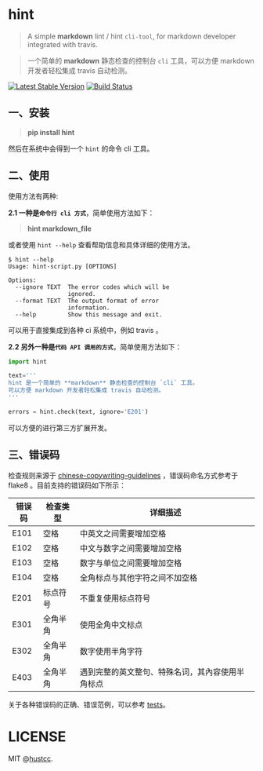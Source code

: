 # hint

> A simple **markdown** lint / hint `cli-tool`, for markdown developer integrated with travis.
 
> 一个简单的 **markdown** 静态检查的控制台 `cli` 工具，可以方便 markdown 开发者轻松集成 travis 自动检测。

[![Latest Stable Version](https://img.shields.io/pypi/v/hint.svg)](https://pypi.python.org/pypi/hint) [![Build Status](https://travis-ci.org/hustcc/hint.svg?branch=master)](https://travis-ci.org/hustcc/hint) 


## 一、安装

> **pip install hint**

然后在系统中会得到一个 `hint` 的命令 cli 工具。


## 二、使用

使用方法有两种:

**2.1 一种是`命令行 cli 方式`**，简单使用方法如下：

> **hint markdown_file**

或者使用 `hint --help` 查看帮助信息和具体详细的使用方法。

```shell
$ hint --help
Usage: hint-script.py [OPTIONS]

Options:
  --ignore TEXT  The error codes which will be
                 ignored.
  --format TEXT  The output format of error
                 information.
  --help         Show this message and exit.

```

可以用于直接集成到各种 ci 系统中，例如 travis 。

**2.2 另外一种是`代码 API 调用的方式`**，简单使用方法如下：

```py
import hint

text='''
hint 是一个简单的 **markdown** 静态检查的控制台 `cli` 工具。
可以方便 markdown 开发者轻松集成 travis 自动检测。
'''

errors = hint.check(text, ignore='E201')
```

可以方便的进行第三方扩展开发。


## 三、错误码

检查规则来源于 [chinese-copywriting-guidelines](https://github.com/sparanoid/chinese-copywriting-guidelines) ，错误码命名方式参考于 flake8 。目前支持的错误码如下所示：

| 错误码 | 检查类型 | 详细描述 |
| ------ | ------ | ------ |
| E101   | 空格 | 中英文之间需要增加空格 |
| E102   | 空格 | 中文与数字之间需要增加空格 |
| E103   | 空格 | 数字与单位之间需要增加空格 |
| E104   | 空格 | 全角标点与其他字符之间不加空格 |
| E201   | 标点符号 | 不重复使用标点符号 |
| E301   | 全角半角 | 使用全角中文标点 |
| E302   | 全角半角 | 数字使用半角字符 |
| E403   | 全角半角 |遇到完整的英文整句、特殊名词，其內容使用半角标点 |

关于各种错误码的正确、错误范例，可以参考 [tests](tests)。


# LICENSE

MIT @[hustcc](https://github.com/hustcc).